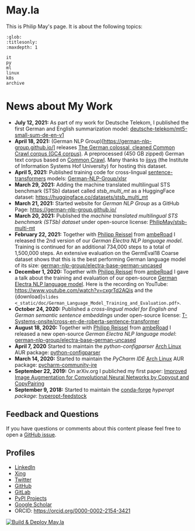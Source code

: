 # May.la
This is Philip May's page. It is about the following topics:

```{toctree}
:glob:
:titlesonly:
:maxdepth: 1

it
py
ml
linux
k8s
archive
```

# News about My Work
- **July 12, 2021:** As part of my work for Deutsche Telekom, I published the first German and English summarization model: [deutsche-telekom/mt5-small-sum-de-en-v1](https://huggingface.co/deutsche-telekom/mt5-small-sum-de-en-v1)
- **April 18, 2021:** (German NLP Group)[https://german-nlp-group.github.io/] releases [The German colossal, cleaned Common Crawl corpus (GC4 corpus)](https://german-nlp-group.github.io/projects/gc4-corpus.html). A preprocessed (450 GB zipped) German text corpus based on [Common Crawl](https://commoncrawl.org/). Many thanks to [iisys](https://www.iisys.de/) (the Institute of Information Systems Hof University) for hosting this dataset.
- **April 5, 2021:** Published training code for cross-lingual [sentence-transformers](https://github.com/UKPLab/sentence-transformers) models: [German-NLP-Group/xlsr](https://github.com/German-NLP-Group/xlsr)
- **March 29, 2021:** Adding the machine translated multilingual STS benchmark (STSb) dataset called *stsb_multi_mt* as a HuggingFace dataset: https://huggingface.co/datasets/stsb_multi_mt
- **March 21, 2021:** Started website for *German NLP Group* as a GitHub Page: https://german-nlp-group.github.io/
- **March 20, 2021:** Published the *machine translated multilingual STS benchmark (STSb) dataset* under open-source license: [PhilipMay/stsb-multi-mt](https://github.com/PhilipMay/stsb-multi-mt)
- **February 22, 2021:** Together with [Philipp Reissel](https://twitter.com/phil_ipp_) from [ambeRoad](https://amberoad.de/) I released the 2nd version of our *German Electra NLP language model*. Training is continued for an additional 734,000 steps to a total of 1,500,000 steps. An extensive evaluation on the GermEval18 Coarse dataset shows that this is the best performing German language model of its size: [german-nlp-group/electra-base-german-uncased](https://huggingface.co/german-nlp-group/electra-base-german-uncased)
- **December 1, 2020:** Together with [Philipp Reissel](https://twitter.com/phil_ipp_) from [ambeRoad](https://amberoad.de/) I gave a talk about the training and evaluation of our open-source [German Electra NLP language model](https://huggingface.co/german-nlp-group/electra-base-german-uncased). Here is the recording on YouTube: https://www.youtube.com/watch?v=cxgrTd2AQis and the {download}`slides <_static/doc/German_Language_Model_Training_and_Evaluation.pdf>`.
- **October 24, 2020:** Published a *cross-lingual model for English and German semantic sentence embeddings* under open-source license: [T-Systems-onsite/cross-en-de-roberta-sentence-transformer](https://huggingface.co/T-Systems-onsite/cross-en-de-roberta-sentence-transformer)
- **August 18, 2020:** Together with [Philipp Reissel](https://twitter.com/phil_ipp_) from [ambeRoad](https://amberoad.de/) I released a new open-source *German Electra NLP language model*: [german-nlp-group/electra-base-german-uncased](https://huggingface.co/german-nlp-group/electra-base-german-uncased)
- **April 7, 2020** Started to maintain the *python-configparser* [Arch Linux](https://archlinux.org/) AUR package: [python-configparser](https://aur.archlinux.org/packages/python-configparser/)
- **March 14, 2020:** Started to maintain the *PyCharm IDE* [Arch Linux](https://archlinux.org/) AUR package: [pycharm-community-jre](https://aur.archlinux.org/packages/pycharm-community-jre/)
- **September 22, 2019:** On arXiv.org I publiched my first paper: [Improved Image Augmentation for Convolutional Neural Networks by Copyout and CopyPairing](https://arxiv.org/abs/1909.00390)
- **September 9, 2018:** Started to maintain the [conda-forge](https://conda-forge.org/) *hyperopt package*: [hyperopt-feedstock](https://github.com/conda-forge/hyperopt-feedstock)

## Feedback and Questions
If you have questions or comments about this content please feel free to
open a [GitHub issue](https://github.com/PhilipMay/May.la/issues/new).


## Profiles
- [LinkedIn](https://www.linkedin.com/in/philip-may-3992889a/)
- [Xing](https://www.xing.com/profile/Philip_May)
- [Twitter](https://twitter.com/pMay)
- [GitHub](https://github.com/PhilipMay)
- [GitLab](https://gitlab.com/PhilipMay)
- [PyPI Projects](https://pypi.org/user/Dieshe/)
- [Google Scholar](https://scholar.google.de/citations?user=tmsgMY8AAAAJ&hl=de&oi=sra)
- ORCID: <https://orcid.org/0000-0002-2154-3421>

[![Build & Deploy May.la](https://github.com/PhilipMay/May.la/actions/workflows/make-deploy.yml/badge.svg)](https://github.com/PhilipMay/May.la/actions/workflows/make-deploy.yml)

